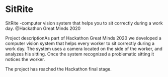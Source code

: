 # SitRite





SitRite -computer vision system that helps you to sit correctly during a work day. @Hackathon Great Minds 2020


Project descriptionAs part of Hackathon Great Minds 2020 we developed a computer vision system that helps every worker to sit correctly during a work day.
The system uses a camera located on the side of the worker, and analyzes his sitting. Once the system recognized a problematic sitting it notices the worker.

The project has reached the Hackathon final stage.
